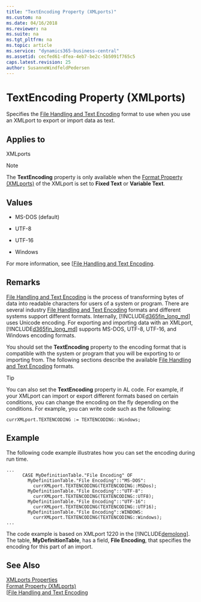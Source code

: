 ```yaml
---
title: "TextEncoding Property (XMLports)"
ms.custom: na
ms.date: 04/16/2018
ms.reviewer: na
ms.suite: na
ms.tgt_pltfrm: na
ms.topic: article
ms.service: "dynamics365-business-central"
ms.assetid: cecfed61-dfea-4eb7-be2c-5b5091f765c5
caps.latest.revision: 25
author: SusanneWindfeldPedersen
---
```


 

# TextEncoding Property (XMLports)
Specifies the [File Handling and Text Encoding](../devenv-file-handling-and-text-encoding.md) format to use when you use an XMLport to export or import data as text.  
  
## Applies to  
 XMLports  
  
> [!NOTE]  
>  The **TextEncoding** property is only available when the [Format Property \(XMLports\)](devenv-format-xmlports-property.md) of the XMLport is set to **Fixed Text** or **Variable Text**.  
  
## Values  
  
-   MS-DOS \(default\)  
  
-   UTF-8  
  
-   UTF-16  
  
-   Windows  
  
 For more information, see [[File Handling and Text Encoding](../devenv-file-handling-and-text-encoding.md).  
  
## Remarks  
 [File Handling and Text Encoding](../devenv-file-handling-and-text-encoding.md) is the process of transforming bytes of data into readable characters for users of a system or program. There are several industry [File Handling and Text Encoding](../devenv-file-handling-and-text-encoding.md) formats and different systems support different formats. Internally, [!INCLUDE[d365fin_long_md](../includes/d365fin_long_md.md)] uses Unicode encoding. For exporting and importing data with an XMLport, [!INCLUDE[d365fin_long_md](../includes/d365fin_long_md.md)] supports MS-DOS, UTF-8, UTF-16, and Windows encoding formats.  
  
 You should set the **TextEncoding** property to the encoding format that is compatible with the system or program that you will be exporting to or importing from. The following sections describe the available [File Handling and Text Encoding](../devenv-file-handling-and-text-encoding.md) formats.  
  
> [!TIP]  
>  You can also set the **TextEncoding** property in AL code. For example, if your XMLport can import or export different formats based on certain conditions, you can change the encoding on the fly depending on the conditions. For example, you can write code such as the following:  
>   
>  `currXMLport.TEXTENCODING := TEXTENCODING::Windows;`  
  
## Example  
 The following code example illustrates how you can set the encoding during run time.  
  
```  
...  
      CASE MyDefinitionTable."File Encoding" OF  
        MyDefinitionTable."File Encoding"::"MS-DOS":  
          currXMLport.TEXTENCODING(TEXTENCODING::MSDos);  
        MyDefinitionTable."File Encoding"::"UTF-8":  
          currXMLport.TEXTENCODING(TEXTENCODING::UTF8);  
        MyDefinitionTable."File Encoding"::"UTF-16":  
          currXMLport.TEXTENCODING(TEXTENCODING::UTF16);  
        MyDefinitionTable."File Encoding"::WINDOWS:  
          currXMLport.TEXTENCODING(TEXTENCODING::Windows);  
...  
```  
  
 The code example is based on XMLport 1220 in the [!INCLUDE[demolong](../includes/demolong_md.md)]. The table, **MyDefinitionTable**, has a field, **File Encoding**, that specifies the encoding for this part of an import.  
  
## See Also  
 [XMLports Properties](devenv-XMLport-properties.md)   
 [Format Property \(XMLports\)](devenv-format-xmlports-property.md)   
 [[File Handling and Text Encoding](../devenv-file-handling-and-text-encoding.md)
 <!-- [Text Encoding](../devenv-Text-Encoding.md) 
 [How to: Create XMLports](How-to--Create-XMLports.md)  
 [Walkthrough: Importing Data from Text Files to Tables](Walkthrough--Importing-Data-from-Text-Files-to-Tables.md) -->